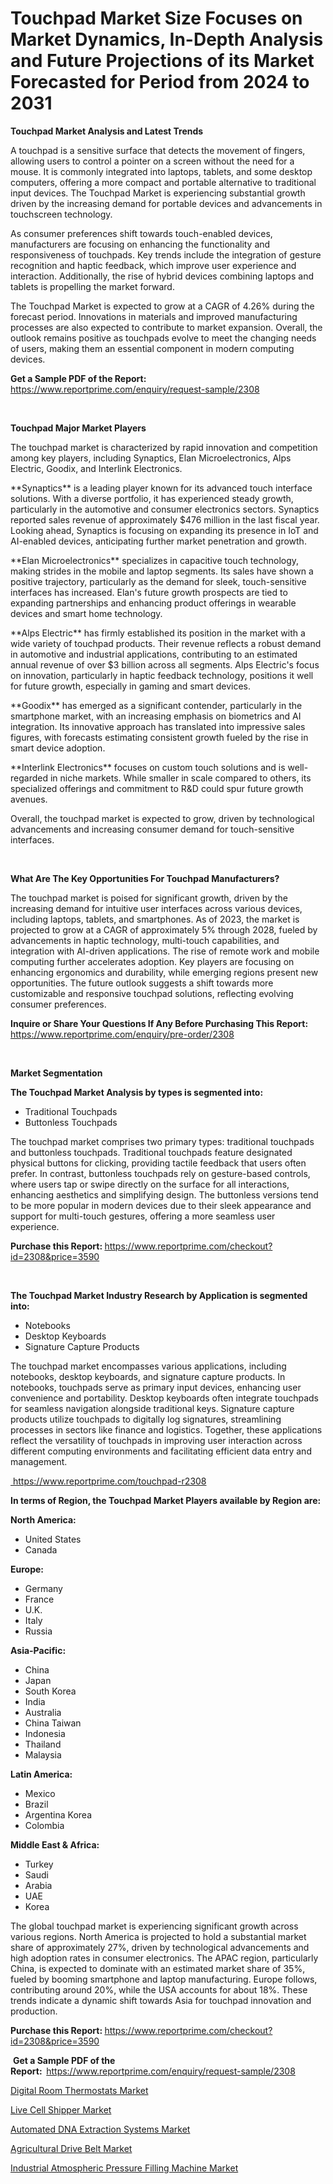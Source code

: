 <p><h1>Touchpad Market Size Focuses on Market Dynamics, In-Depth Analysis and Future Projections of its Market Forecasted for Period from 2024 to 2031</h1></p><p><strong>Touchpad Market Analysis and Latest Trends</strong></p>
<p><p>A touchpad is a sensitive surface that detects the movement of fingers, allowing users to control a pointer on a screen without the need for a mouse. It is commonly integrated into laptops, tablets, and some desktop computers, offering a more compact and portable alternative to traditional input devices. The Touchpad Market is experiencing substantial growth driven by the increasing demand for portable devices and advancements in touchscreen technology. </p><p>As consumer preferences shift towards touch-enabled devices, manufacturers are focusing on enhancing the functionality and responsiveness of touchpads. Key trends include the integration of gesture recognition and haptic feedback, which improve user experience and interaction. Additionally, the rise of hybrid devices combining laptops and tablets is propelling the market forward.</p><p>The Touchpad Market is expected to grow at a CAGR of 4.26% during the forecast period. Innovations in materials and improved manufacturing processes are also expected to contribute to market expansion. Overall, the outlook remains positive as touchpads evolve to meet the changing needs of users, making them an essential component in modern computing devices.</p></p>
<p><strong>Get a Sample PDF of the Report:&nbsp;</strong> <a href="https://www.reportprime.com/enquiry/request-sample/2308">https://www.reportprime.com/enquiry/request-sample/2308</a></p>
<p>&nbsp;</p>
<p><strong>Touchpad Major Market Players</strong></p>
<p><p>The touchpad market is characterized by rapid innovation and competition among key players, including Synaptics, Elan Microelectronics, Alps Electric, Goodix, and Interlink Electronics. </p><p>**Synaptics** is a leading player known for its advanced touch interface solutions. With a diverse portfolio, it has experienced steady growth, particularly in the automotive and consumer electronics sectors. Synaptics reported sales revenue of approximately $476 million in the last fiscal year. Looking ahead, Synaptics is focusing on expanding its presence in IoT and AI-enabled devices, anticipating further market penetration and growth.</p><p>**Elan Microelectronics** specializes in capacitive touch technology, making strides in the mobile and laptop segments. Its sales have shown a positive trajectory, particularly as the demand for sleek, touch-sensitive interfaces has increased. Elan's future growth prospects are tied to expanding partnerships and enhancing product offerings in wearable devices and smart home technology.</p><p>**Alps Electric** has firmly established its position in the market with a wide variety of touchpad products. Their revenue reflects a robust demand in automotive and industrial applications, contributing to an estimated annual revenue of over $3 billion across all segments. Alps Electric's focus on innovation, particularly in haptic feedback technology, positions it well for future growth, especially in gaming and smart devices.</p><p>**Goodix** has emerged as a significant contender, particularly in the smartphone market, with an increasing emphasis on biometrics and AI integration. Its innovative approach has translated into impressive sales figures, with forecasts estimating consistent growth fueled by the rise in smart device adoption.</p><p>**Interlink Electronics** focuses on custom touch solutions and is well-regarded in niche markets. While smaller in scale compared to others, its specialized offerings and commitment to R&D could spur future growth avenues. </p><p>Overall, the touchpad market is expected to grow, driven by technological advancements and increasing consumer demand for touch-sensitive interfaces.</p></p>
<p>&nbsp;</p>
<p><strong>What Are The Key Opportunities For Touchpad Manufacturers?</strong></p>
<p><p>The touchpad market is poised for significant growth, driven by the increasing demand for intuitive user interfaces across various devices, including laptops, tablets, and smartphones. As of 2023, the market is projected to grow at a CAGR of approximately 5% through 2028, fueled by advancements in haptic technology, multi-touch capabilities, and integration with AI-driven applications. The rise of remote work and mobile computing further accelerates adoption. Key players are focusing on enhancing ergonomics and durability, while emerging regions present new opportunities. The future outlook suggests a shift towards more customizable and responsive touchpad solutions, reflecting evolving consumer preferences.</p></p>
<p><strong>Inquire or Share Your Questions If Any Before Purchasing This Report:</strong> <a href="https://www.reportprime.com/enquiry/pre-order/2308">https://www.reportprime.com/enquiry/pre-order/2308</a></p>
<p>&nbsp;</p>
<p><strong>Market Segmentation</strong></p>
<p><strong>The Touchpad Market Analysis by types is segmented into:</strong></p>
<p><ul><li>Traditional Touchpads</li><li>Buttonless Touchpads</li></ul></p>
<p><p>The touchpad market comprises two primary types: traditional touchpads and buttonless touchpads. Traditional touchpads feature designated physical buttons for clicking, providing tactile feedback that users often prefer. In contrast, buttonless touchpads rely on gesture-based controls, where users tap or swipe directly on the surface for all interactions, enhancing aesthetics and simplifying design. The buttonless versions tend to be more popular in modern devices due to their sleek appearance and support for multi-touch gestures, offering a more seamless user experience.</p></p>
<p><strong>Purchase this Report:&nbsp;</strong><a href="https://www.reportprime.com/checkout?id=2308&price=3590">https://www.reportprime.com/checkout?id=2308&price=3590</a></p>
<p>&nbsp;</p>
<p><strong>The Touchpad Market Industry Research by Application is segmented into:</strong></p>
<p><ul><li>Notebooks</li><li>Desktop Keyboards</li><li>Signature Capture Products</li></ul></p>
<p><p>The touchpad market encompasses various applications, including notebooks, desktop keyboards, and signature capture products. In notebooks, touchpads serve as primary input devices, enhancing user convenience and portability. Desktop keyboards often integrate touchpads for seamless navigation alongside traditional keys. Signature capture products utilize touchpads to digitally log signatures, streamlining processes in sectors like finance and logistics. Together, these applications reflect the versatility of touchpads in improving user interaction across different computing environments and facilitating efficient data entry and management.</p></p>
<p><a href="https://www.reportprime.com/touchpad-r2308">&nbsp;https://www.reportprime.com/touchpad-r2308</a></p>
<p><strong>In terms of Region, the Touchpad Market Players available by Region are:</strong></p>
<p>
    <p> <strong> North America: </strong>
        <ul>
            <li>United States</li>
            <li>Canada</li>
        </ul>
        </p> 
    <p> <strong> Europe: </strong>
        <ul>
            <li>Germany</li>
            <li>France</li>
            <li>U.K.</li>
            <li>Italy</li>
            <li>Russia</li>
        </ul>
        </p> 
    <p> <strong> Asia-Pacific: </strong>
        <ul>
            <li>China</li>
            <li>Japan</li>
            <li>South Korea</li>
            <li>India</li>
            <li>Australia</li>
            <li>China Taiwan</li>
            <li>Indonesia</li>
            <li>Thailand</li>
            <li>Malaysia</li>
        </ul>
        </p> 
    <p> <strong> Latin America: </strong>
        <ul>
            <li>Mexico</li>
            <li>Brazil</li>
            <li>Argentina Korea</li>
            <li>Colombia</li>
        </ul>
        </p> 
    <p> <strong> Middle East & Africa: </strong>
        <ul>
            <li>Turkey</li>
            <li>Saudi</li>
            <li>Arabia</li>
            <li>UAE</li>
            <li>Korea</li>
        </ul>
    </p>
    </p>
<p><p>The global touchpad market is experiencing significant growth across various regions. North America is projected to hold a substantial market share of approximately 27%, driven by technological advancements and high adoption rates in consumer electronics. The APAC region, particularly China, is expected to dominate with an estimated market share of 35%, fueled by booming smartphone and laptop manufacturing. Europe follows, contributing around 20%, while the USA accounts for about 18%. These trends indicate a dynamic shift towards Asia for touchpad innovation and production.</p></p>
<p><strong>Purchase this Report: </strong><a href="https://www.reportprime.com/checkout?id=2308&price=3590">https://www.reportprime.com/checkout?id=2308&price=3590</a></p>
<p>&nbsp;<strong>Get a Sample PDF of the Report:&nbsp;&nbsp;</strong><a href="https://www.reportprime.com/enquiry/request-sample/2308">https://www.reportprime.com/enquiry/request-sample/2308</a></p>
<p><strong></strong></p>
<p><p><a href="https://github.com/prosalinda88/Market-Research-Report-List-6/blob/main/digital-room-thermostats-market.md">Digital Room Thermostats Market</a></p><p><a href="https://medium.com/@dereodrews76856/live-cell-shipper-market-2024-2031-industry-insights-and-investment-opportunities-37768fae6eac">Live Cell Shipper Market</a></p><p><a href="https://medium.com/@dereodrews76856/automated-dna-extraction-systems-market-industry-landscape-growth-trajectories-and-global-markets-c6aa04b8bb71">Automated DNA Extraction Systems Market</a></p><p><a href="https://issuu.com/reportprime-2/docs/agricultural-drive-belt-market-size_e933f7096c2e8d">Agricultural Drive Belt Market</a></p><p><a href="https://issuu.com/reportprime-2/docs/industrial-atmospheric-pressure-fil_2c7faac3621742">Industrial Atmospheric Pressure Filling Machine Market</a></p></p>